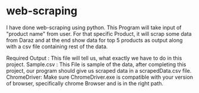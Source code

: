 # web-scraping
I have done web-scraping using python. This Program will take input of "product name" from user. For that specific Product, it will scrap some data from Daraz and at the end show data for top 5 products as output along with a csv file containing rest of the data. 

Required Output : This file will tell us, what exactly we have to do in this project.
Sample.csv : This File is sample of the data, after completing this project, our program should give us scraped data in a scrapedData.csv file.
ChromeDriver: Make sure ChromeDriver.exe is compatible with your version of browser, specifically chrome Browser and is in the right path.
